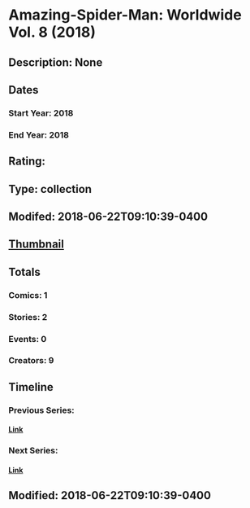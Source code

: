 # Amazing-Spider-Man: Worldwide Vol. 8 (2018)
## Description: None
## Dates
### Start Year: 2018
### End Year: 2018
## Rating: 
## Type: collection
## Modifed: 2018-06-22T09:10:39-0400
## [Thumbnail](http://i.annihil.us/u/prod/marvel/i/mg/6/c0/5b2cf54594b75.jpg)
## Totals
### Comics: 1
### Stories: 2
### Events: 0
### Creators: 9
## Timeline
### Previous Series: 
#### [Link]()
### Next Series: 
#### [Link]()
## Modified: 2018-06-22T09:10:39-0400